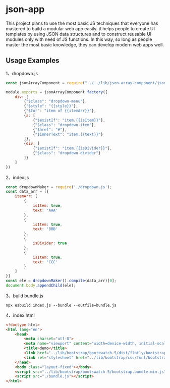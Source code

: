 # json-app

This project plans to use the most basic JS techniques that everyone has mastered to build a modular web app easily. it helps people to create UI templates by using JSON data structures and to construct reusable UI modules only with need of JS functions. In this way, so long as people master the most basic knowledge, they can develop modern web apps well.

## Usage Examples
1、dropdown.js
```js
const jsonArrayComponent = require("../../lib/json-array-component/jsonArrayComponent");

module.exports = jsonArrayComponent.factory({
    div: [
        {"$class": "dropdown-menu"},
        {"$style": "{{style}}"},
        {"$for": "item of {{itemArr}}"},
        {a: [
            {"$existIf": "item.{{isItem}}"},
            {"$class": "dropdown-item"},
            {"$href": "#"},
            {"$innerText": "item.{{text}}"}
        ]},
        {div: [
            {"$existIf": "item.{{isDivider}}"},
            {"$class": "dropdown-divider"}
        ]}
    ]
})
```
2、index.js
```js
const dropdownMaker = require('./dropdown.js');
const data_arr = [{
    itemArr: [
        {
            isItem: true,
            text: 'AAA'
        },
        {
            isItem: true,
            text: 'BBB'
        },
        {
            isDivider: true
        },
        {
            isItem: true,
            text: 'CCC'
        }
    ]
}]
const ele = dropdownMaker().compile(data_arr)[0];
document.body.appendChild(ele);
```
3、build bundle.js
```
npx esbuild index.js --bundle --outfile=bundle.js
```

4、index.html
```html
<!doctype html>
<html lang="en">
    <head>
        <meta charset="utf-8">
        <meta name="viewport" content="width=device-width, initial-scale=1">
        <title>demo</title>
        <link href="../lib/bootstrap/bootswatch-5/dist/flatly/bootstrap.min.css" rel="stylesheet" crossorigin="anonymous">
        <link rel="stylesheet" href="../lib/bootstrap/css/font/bootstrap-icons.css">
    </head>
    <body class="layout-fixed"></body>
    <script src="../lib/bootstrap/bootswatch-5/bootstrap.bundle.min.js" crossorigin="anonymous"></script>
    <script src="./bundle.js"></script>
</html>

```

